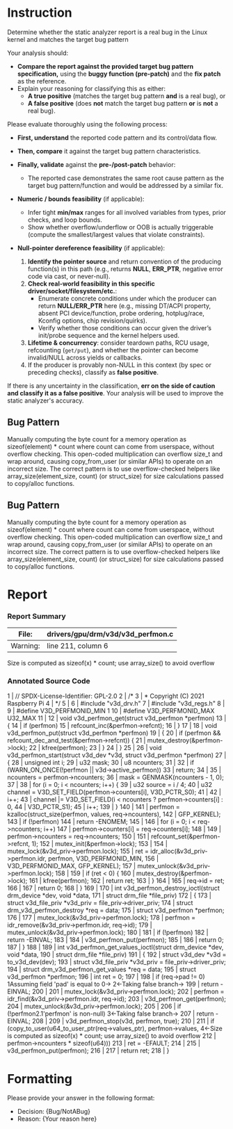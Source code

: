 # Instruction

Determine whether the static analyzer report is a real bug in the Linux kernel and matches the target bug pattern

Your analysis should:
- **Compare the report against the provided target bug pattern specification,** using the **buggy function (pre-patch)** and the **fix patch** as the reference.
- Explain your reasoning for classifying this as either:
  - **A true positive** (matches the target bug pattern **and** is a real bug), or
  - **A false positive** (does **not** match the target bug pattern **or** is **not** a real bug).

Please evaluate thoroughly using the following process:

- **First, understand** the reported code pattern and its control/data flow.
- **Then, compare** it against the target bug pattern characteristics.
- **Finally, validate** against the **pre-/post-patch** behavior:
  - The reported case demonstrates the same root cause pattern as the target bug pattern/function and would be addressed by a similar fix.

- **Numeric / bounds feasibility** (if applicable):
  - Infer tight **min/max** ranges for all involved variables from types, prior checks, and loop bounds.
  - Show whether overflow/underflow or OOB is actually triggerable (compute the smallest/largest values that violate constraints).

- **Null-pointer dereference feasibility** (if applicable):
  1. **Identify the pointer source** and return convention of the producing function(s) in this path (e.g., returns **NULL**, **ERR_PTR**, negative error code via cast, or never-null).
  2. **Check real-world feasibility in this specific driver/socket/filesystem/etc.**:
     - Enumerate concrete conditions under which the producer can return **NULL/ERR_PTR** here (e.g., missing DT/ACPI property, absent PCI device/function, probe ordering, hotplug/race, Kconfig options, chip revision/quirks).
     - Verify whether those conditions can occur given the driver’s init/probe sequence and the kernel helpers used.
  3. **Lifetime & concurrency**: consider teardown paths, RCU usage, refcounting (`get/put`), and whether the pointer can become invalid/NULL across yields or callbacks.
  4. If the producer is provably non-NULL in this context (by spec or preceding checks), classify as **false positive**.

If there is any uncertainty in the classification, **err on the side of caution and classify it as a false positive**. Your analysis will be used to improve the static analyzer's accuracy.

## Bug Pattern

Manually computing the byte count for a memory operation as sizeof(element) * count where count can come from userspace, without overflow checking. This open-coded multiplication can overflow size_t and wrap around, causing copy_from_user (or similar APIs) to operate on an incorrect size. The correct pattern is to use overflow-checked helpers like array_size(element_size, count) (or struct_size) for size calculations passed to copy/alloc functions.

## Bug Pattern

Manually computing the byte count for a memory operation as sizeof(element) * count where count can come from userspace, without overflow checking. This open-coded multiplication can overflow size_t and wrap around, causing copy_from_user (or similar APIs) to operate on an incorrect size. The correct pattern is to use overflow-checked helpers like array_size(element_size, count) (or struct_size) for size calculations passed to copy/alloc functions.

# Report

### Report Summary

File:| drivers/gpu/drm/v3d/v3d_perfmon.c
---|---
Warning:| line 211, column 6
Size is computed as sizeof(x) * count; use array_size() to avoid overflow

### Annotated Source Code


1     | // SPDX-License-Identifier: GPL-2.0
2     | /*
3     |  * Copyright (C) 2021 Raspberry Pi
4     |  */
5     |
6     | #include "v3d_drv.h"
7     | #include "v3d_regs.h"
8     |
9     | #define V3D_PERFMONID_MIN	1
10    | #define V3D_PERFMONID_MAX U32_MAX
11    |
12    | void v3d_perfmon_get(struct v3d_perfmon *perfmon)
13    | {
14    |  if (perfmon)
15    | 		refcount_inc(&perfmon->refcnt);
16    | }
17    |
18    | void v3d_perfmon_put(struct v3d_perfmon *perfmon)
19    | {
20    |  if (perfmon && refcount_dec_and_test(&perfmon->refcnt)) {
21    | 		mutex_destroy(&perfmon->lock);
22    | 		kfree(perfmon);
23    | 	}
24    | }
25    |
26    | void v3d_perfmon_start(struct v3d_dev *v3d, struct v3d_perfmon *perfmon)
27    | {
28    |  unsigned int i;
29    | 	u32 mask;
30    | 	u8 ncounters;
31    |
32    |  if (WARN_ON_ONCE(!perfmon || v3d->active_perfmon))
33    |  return;
34    |
35    | 	ncounters = perfmon->ncounters;
36    | 	mask = GENMASK(ncounters - 1, 0);
37    |
38    |  for (i = 0; i < ncounters; i++) {
39    | 		u32 source = i / 4;
40    | 		u32 channel = V3D_SET_FIELD(perfmon->counters[i], V3D_PCTR_S0);
41    |
42    | 		i++;
43    | 		channel |= V3D_SET_FIELD(i < ncounters ? perfmon->counters[i] : 0,
44    |  V3D_PCTR_S1);
45    | 		i++;
139   | 	}
140   |
141   | 	perfmon = kzalloc(struct_size(perfmon, values, req->ncounters),
142   |  GFP_KERNEL);
143   |  if (!perfmon)
144   |  return -ENOMEM;
145   |
146   |  for (i = 0; i < req->ncounters; i++)
147   | 		perfmon->counters[i] = req->counters[i];
148   |
149   | 	perfmon->ncounters = req->ncounters;
150   |
151   | 	refcount_set(&perfmon->refcnt, 1);
152   |  mutex_init(&perfmon->lock);
153   |
154   |  mutex_lock(&v3d_priv->perfmon.lock);
155   | 	ret = idr_alloc(&v3d_priv->perfmon.idr, perfmon, V3D_PERFMONID_MIN,
156   |  V3D_PERFMONID_MAX, GFP_KERNEL);
157   | 	mutex_unlock(&v3d_priv->perfmon.lock);
158   |
159   |  if (ret < 0) {
160   | 		mutex_destroy(&perfmon->lock);
161   | 		kfree(perfmon);
162   |  return ret;
163   | 	}
164   |
165   | 	req->id = ret;
166   |
167   |  return 0;
168   | }
169   |
170   | int v3d_perfmon_destroy_ioctl(struct drm_device *dev, void *data,
171   |  struct drm_file *file_priv)
172   | {
173   |  struct v3d_file_priv *v3d_priv = file_priv->driver_priv;
174   |  struct drm_v3d_perfmon_destroy *req = data;
175   |  struct v3d_perfmon *perfmon;
176   |
177   |  mutex_lock(&v3d_priv->perfmon.lock);
178   | 	perfmon = idr_remove(&v3d_priv->perfmon.idr, req->id);
179   | 	mutex_unlock(&v3d_priv->perfmon.lock);
180   |
181   |  if (!perfmon)
182   |  return -EINVAL;
183   |
184   | 	v3d_perfmon_put(perfmon);
185   |
186   |  return 0;
187   | }
188   |
189   | int v3d_perfmon_get_values_ioctl(struct drm_device *dev, void *data,
190   |  struct drm_file *file_priv)
191   | {
192   |  struct v3d_dev *v3d = to_v3d_dev(dev);
193   |  struct v3d_file_priv *v3d_priv = file_priv->driver_priv;
194   |  struct drm_v3d_perfmon_get_values *req = data;
195   |  struct v3d_perfmon *perfmon;
196   |  int ret = 0;
197   |
198   |  if (req->pad != 0)
    1Assuming field 'pad' is equal to 0→
    2←Taking false branch→
199   |  return -EINVAL;
200   |
201   |  mutex_lock(&v3d_priv->perfmon.lock);
202   | 	perfmon = idr_find(&v3d_priv->perfmon.idr, req->id);
203   | 	v3d_perfmon_get(perfmon);
204   | 	mutex_unlock(&v3d_priv->perfmon.lock);
205   |
206   |  if (!perfmon2.1'perfmon' is non-null)
    3←Taking false branch→
207   |  return -EINVAL;
208   |
209   |  v3d_perfmon_stop(v3d, perfmon, true);
210   |
211   |  if (copy_to_user(u64_to_user_ptr(req->values_ptr), perfmon->values,
    4←Size is computed as sizeof(x) * count; use array_size() to avoid overflow
212   |  perfmon->ncounters * sizeof(u64)))
213   | 		ret = -EFAULT;
214   |
215   | 	v3d_perfmon_put(perfmon);
216   |
217   |  return ret;
218   | }

# Formatting

Please provide your answer in the following format:

- Decision: {Bug/NotABug}
- Reason: {Your reason here}
